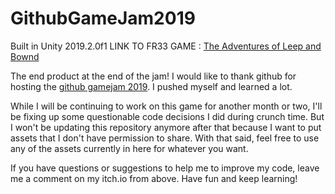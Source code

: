 # GithubGameJam2019

Built in Unity 2019.2.0f1
LINK TO FR33 GAME : [The Adventures of Leep and Bownd](https://iamdrw.itch.io/the-adventures-of-leep-and-bownd)

The end product at the end of the jam! I would like to thank github for hosting the [github gamejam 2019](https://itch.io/jam/game-off-2019). I pushed myself and learned a lot. 

While I will be continuing to work on this game for another month or two, I'll be fixing up some questionable code decisions I did during crunch time. But I won't be updating this repository anymore after that because I want to put assets that I don't have permission to share. With that said, feel free to use any of the assets currently in here for whatever you want.

If you have questions or suggestions to help me to improve my code, leave me a comment on my itch.io from above. Have fun and keep learning!